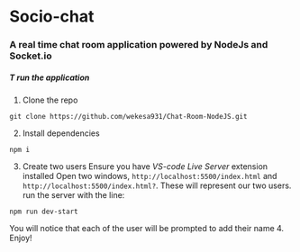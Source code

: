 # Socio-chat
### A real time chat room application powered by NodeJs and Socket.io

##### T run the application
1. Clone the repo
```
git clone https://github.com/wekesa931/Chat-Room-NodeJS.git
```
2. Install dependencies
```
npm i 
```
3. Create two users
Ensure you have _*VS-code Live Server*_ extension installed
Open two windows, `http://localhost:5500/index.html` and `http://localhost:5500/index.html?`. These will represent our two users.
run the server with the line:
```
npm run dev-start
```

You will notice that each of the user will be prompted to add their name
4. Enjoy!